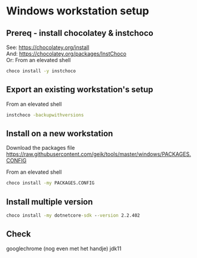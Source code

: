 # Windows workstation setup

## Prereq - install chocolatey & instchoco
See:
https://chocolatey.org/install  
And:
https://chocolatey.org/packages/InstChoco  
Or:
From an elevated shell
```cmd
choco install -y instchoco
```

## Export an existing workstation's setup
From an elevated shell
```cmd
instchoco -backupwithversions
```
## Install on a new workstation
Download the packages file
https://raw.githubusercontent.com/geik/tools/master/windows/PACKAGES.CONFIG  

From an elevated shell
```cmd
choco install -my PACKAGES.CONFIG
```

## Install multiple version
```cmd
choco install -my dotnetcore-sdk --version 2.2.402
```

## Check
googlechrome (nog even met het handje)
jdk11
